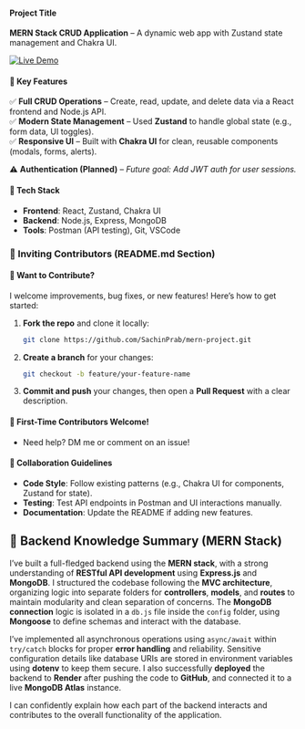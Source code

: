 #### **Project Title**  
**MERN Stack CRUD Application** – A dynamic web app with Zustand state management and Chakra UI.  

[![Live Demo](https://img.shields.io/badge/demo-live-brightgreen)](https://mern-project-zl0e.onrender.com)

#### **🔹 Key Features**  
✅ **Full CRUD Operations** – Create, read, update, and delete data via a React frontend and Node.js API.  
✅ **Modern State Management** – Used **Zustand** to handle global state (e.g., form data, UI toggles).  
✅ **Responsive UI** – Built with **Chakra UI** for clean, reusable components (modals, forms, alerts).  

⚠️ **Authentication (Planned)** – *Future goal: Add JWT auth for user sessions.*  

#### **🔹 Tech Stack**  
- **Frontend**: React, Zustand, Chakra UI
- **Backend**: Node.js, Express, MongoDB  
- **Tools**: Postman (API testing), Git, VSCode

### **🤝 Inviting Contributors (README.md Section)**  
#### **🔹 Want to Contribute?**  
I welcome improvements, bug fixes, or new features! Here’s how to get started:  

1. **Fork the repo** and clone it locally:  
   ```bash
   git clone https://github.com/SachinPrab/mern-project.git
   ```
   
2. **Create a branch** for your changes:  
   ```bash
   git checkout -b feature/your-feature-name
   ```  
3. **Commit and push** your changes, then open a **Pull Request** with a clear description.  

#### **🔹 First-Time Contributors Welcome!**  
- Need help? DM me or comment on an issue!  

#### **🔹 Collaboration Guidelines**  
- **Code Style**: Follow existing patterns (e.g., Chakra UI for components, Zustand for state).  
- **Testing**: Test API endpoints in Postman and UI interactions manually.  
- **Documentation**: Update the README if adding new features.

## 🧠 Backend Knowledge Summary (MERN Stack)

I’ve built a full-fledged backend using the **MERN stack**, with a strong understanding of **RESTful API development** using **Express.js** and **MongoDB**. I structured the codebase following the **MVC architecture**, organizing logic into separate folders for **controllers**, **models**, and **routes** to maintain modularity and clean separation of concerns. The **MongoDB connection** logic is isolated in a `db.js` file inside the `config` folder, using **Mongoose** to define schemas and interact with the database.

I’ve implemented all asynchronous operations using `async/await` within `try/catch` blocks for proper **error handling** and reliability. Sensitive configuration details like database URIs are stored in environment variables using **dotenv** to keep them secure. I also successfully **deployed** the backend to **Render** after pushing the code to **GitHub**, and connected it to a live **MongoDB Atlas** instance.

I can confidently explain how each part of the backend interacts and contributes to the overall functionality of the application.
